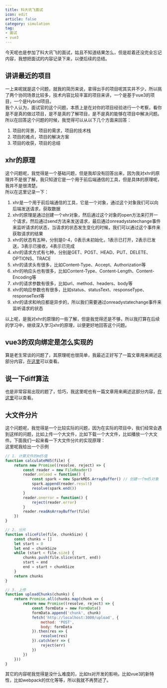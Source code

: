 ```yaml
---
title: 科大讯飞面试
icon: edit
article: false
category: simulation
tag:
- 面试
- vue3
---
```


今天呢也是参加了科大讯飞的面试，姑且不知道结果怎么，但是趁着还没完全忘记内容，我想把面试的内容记录下来，以便后续的总结。

<!-- more -->

## 讲讲最近的项目
一上来呢就是这个问题，就我的简历来说，拿得出手的项目呢其实并不少，所以挑了两个协同场景比较多，技术内容比较丰富的项目来讲，一个是基于vue3的项目，一个是Hybrid项目。  
我个人认为，面试官的这个问题，本质上是在对你的项目经验进行一个考察，看你是不是真的做过项目，是不是真的了解项目，是不是真的能够在项目中解决问题。所以在回答这个问题的时候，我觉得可以从以下几个方面来回答：
1. 项目的背景，项目的需求，项目的技术栈
2. 项目的难点，项目的解决方案
3. 项目的收获，项目的总结

## xhr的原理
这个问题呢，我觉得是一个基础问题，但是我却没有回答出来，因为我对xhr的原理并不是很了解，我只知道它是一个用于前后端通信的工具，但是具体的原理呢，我并不是很清楚。  
所以在这里记录一下：
1. xhr是一个用于前后端通信的工具，它是一个对象，通过这个对象我们可以向后端发送请求，获取数据
2. xhr的原理是通过创建一个xhr对象，然后通过这个对象的open方法来打开一个请求，然后通过send方法来发送请求，最后通过onreadystatechange事件来监听请求的状态，当请求的状态发生变化的时候，我们可以通过这个事件来获取请求的结果
3. xhr的状态有五种，分别是0-4，0表示未初始化，1表示已打开，2表示已发送，3表示已接收，4表示已完成
4. xhr的请求方式有七种，分别是GET、POST、HEAD、PUT、DELETE、OPTIONS、TRACE
5. xhr的请求头有很多，比如Content-Type、Accept、Authorization等
6. xhr的响应头也有很多，比如Content-Type、Content-Length、Content-Encoding等
7. xhr的请求参数有很多，比如url、method、headers、body等
8. xhr的响应参数也有很多，比如status、statusText、responseType、responseText等
9. xhr的请求和响应都是异步的，所以我们需要通过onreadystatechange事件来监听请求的状态

以上呢，是我对xhr的原理的一些了解，但是我觉得还是不够，所以我打算在后续的学习中，继续深入学习xhr的原理，以便更好地回答这个问题。

## vue3的双向绑定是怎么实现的
算是老生常谈的问题了，其原理呢也很简单，我最近正好写了一篇文章用来阐述这部分内容，[在这里](../vue/响应式源码实现.md)可以查看。

## 说一下diff算法
也是非常容易出现的题了，恰巧，我这里呢也有一篇文章用来阐述这部分内容，[在这里](../vue/diff.md)可以查看。

## 大文件分片
这个问题呢，我觉得是一个比较实际的问题，因为在实际的项目中，我们经常会遇到这样的问题，比如上传一个大文件，比如下载一个大文件，比如播放一个大文件。下面我们一起来看一下大文件分片的实现原理：  
这里呢我给出一个示例
```javascript
// 1. 计算文件的md5值
function calculateMd5(file) {
    return new Promise((resolve, reject) => {
        const reader = new FileReader()
        reader.onload = function() {
            const spark = new SparkMD5.ArrayBuffer() // 创建一个md5对象
            spark.append(reader.result)
            resolve(spark.end())
        }
        reader.onerror = function() {
            reject(reader.error)
        }
        reader.readAsArrayBuffer(file)
    })
}

// 2. 分片
function sliceFile(file, chunkSize) {
    const chunks = []
    let start = 0
    let end = chunkSize
    while (start < file.size) {
        chunks.push(file.slice(start, end))
        start = end
        end = start + chunkSize
    }
    return chunks
}

// 3. 上传
function uploadChunks(chunks) {
    return Promise.all(chunks.map(chunk => {
        return new Promise((resolve, reject) => {
            const formData = new FormData()
            formData.append('chunk', chunk)
            fetch('http://localhost:3000/upload', {
                method: 'POST',
                body: formData
            }).then(res => {
                resolve(res)
            }).catch(err => {
                reject(err)
            })
        })
    }))
}

```

其它的内容呢我觉得是没什么难度的，比如ts对开发的影响，比如vue3的新特性，比如webpack的优化等等，所以我就不再赘述了。